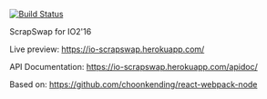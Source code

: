 [![Build Status](https://travis-ci.org/tymoteuszb/io-scrapswap.svg?branch=master)](https://travis-ci.org/tymoteuszb/io-scrapswap)

ScrapSwap for IO2'16

Live preview: https://io-scrapswap.herokuapp.com/

API Documentation: https://io-scrapswap.herokuapp.com/apidoc/

Based on: https://github.com/choonkending/react-webpack-node

